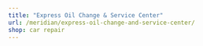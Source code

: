 ```yaml
---
title: "Express Oil Change & Service Center"
url: /meridian/express-oil-change-and-service-center/
shop: car repair
---
```

